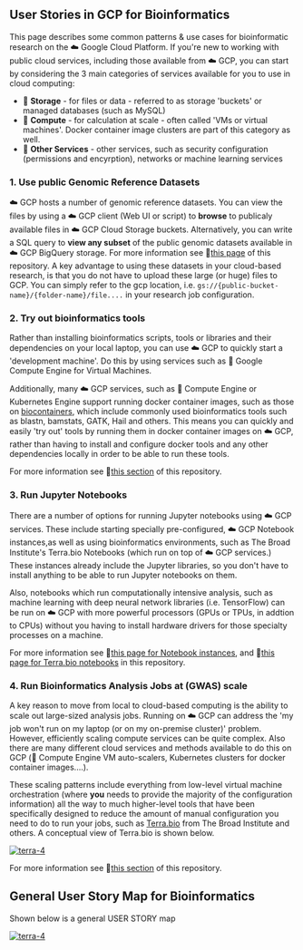 
## User Stories in GCP for Bioinformatics

This page describes some common patterns & use cases for bioinformatic research on the ☁️ Google Cloud Platform.
If you're new to working with public cloud services, including those available from ☁️ GCP, you can start by considering the 3 main categories of services available for you to use in cloud computing:
- 🔷 **Storage** - for files or data - referred to as storage 'buckets' or managed databases (such as MySQL)
- 🔶 **Compute** - for calculation at scale - often called 'VMs or virtual machines'.  Docker container image clusters are part of this category as well.
- 🔴 **Other Services** - other services, such as security configuration (permissions and encyrption), networks or machine learning services   

### 1. Use public Genomic Reference Datasets

☁️ GCP hosts a number of genomic reference datasets.  You can view the files by using a ☁️ GCP client (Web UI or script) to **browse** to publicaly available files in ☁️ GCP Cloud Storage buckets.  Alternatively, you can write a SQL query to **view any subset** of the public genomic datasets available in ☁️ GCP BigQuery storage.  For more information see 📗[this page](https://github.com/lynnlangit/gcp-for-bioinformatics/blob/master/1_Files_%26_Data/2_Use_public_genomic_datasets.md) of this repository. A key advantage to using these datasets in your cloud-based research, is that you do not have to upload these large (or huge) files to GCP.  You can simply refer to the gcp location, i.e. `gs://{public-bucket-name}/{folder-name}/file....` in your research job configuration.

###  2. Try out bioinformatics tools

Rather than installing bioinformatics scripts, tools or libraries and their dependencies on your local laptop, you can use ☁️ GCP to quickly start a 'development machine'. Do this by using services such as 🔶 Google Compute Engine for Virtual Machines.  

Additionally, many ☁️ GCP services, such as 🔶 Compute Engine or Kubernetes Engine support running docker container images, such as those on [biocontainers](https://biocontainers.pro/#/), which include commonly used bioinformatics tools such as blastn, bamstats, GATK, Hail and others.  This means you can quickly and easily 'try out' tools by running them in docker container images on ☁️ GCP, rather than having to install and configure docker tools and any other dependencies locally in order to be able to run these tools.

For more information see 📗[this section](https://github.com/lynnlangit/gcp-for-bioinformatics/tree/master/2_Virtual_Machines_%26_Docker_Containers) of this repository.


### 3.  Run Jupyter Notebooks 

There are a number of options for running Jupyter notebooks using ☁️ GCP services.  These include starting specially pre-configured, ☁️ GCP Notebook instances,as well as using bioinformatics environments, such as The Broad Institute's Terra.bio Notebooks (which run on top of ☁️ GCP services.)  These instances already include the Jupyter libraries, so you don't have to install anything to be able to run Jupyter notebooks on them.

Also, notebooks which run computationally intensive analysis, such as machine learning with deep neural network libraries (i.e. TensorFlow) can be run on ☁️ GCP with more powerful processors (GPUs or TPUs, in addtion to CPUs) without you having to install hardware drivers for those specialty processes on a machine.

For more information see 📗[this page for Notebook instances](https://github.com/lynnlangit/gcp-for-bioinformatics/blob/master/2_Virtual_Machines_%26_Docker_Containers/2_Use_Jupyter_Notebook_VM.md), and 📗[this page for Terra.bio notebooks](https://github.com/lynnlangit/gcp-for-bioinformatics/blob/master/2_Virtual_Machines_%26_Docker_Containers/3_Use_Terra.bio_Notebooks.md) in this repository.


### 4.  Run Bioinformatics Analysis Jobs at (GWAS) scale

A key reason to move from local to cloud-based computing is the ability to scale out large-sized analysis jobs. Running on ☁️ GCP can address the 'my job won't run on my laptop (or on my on-premise cluster)' problem. However, efficiently scaling compute services can be quite complex.   Also there are many different cloud services and methods available to do this on GCP (🔶 Compute Engine VM auto-scalers, Kubernetes clusters for docker container images....).  

These scaling patterns include everything from low-level virtual machine orchestration (where **you** needs to provide the majority of the configuration information) all the way to much higher-level tools that have been specifically designed to reduce the amount of manual configuration you need to do to run your jobs, such as [Terra.bio](https://terra.bio/) from The Broad Institute and others.  A conceptual view of Terra.bio is shown below.

[![terra-4](/images/terra-4.png)]() 

For more information see 📗[this section](https://github.com/lynnlangit/gcp-for-bioinformatics/tree/master/2_Virtual_Machines_%26_Docker_Containers) of this repository.

## General User Story Map for Bioinformatics

Shown below is a general USER STORY map

[![terra-4](/images/terra-4.png)]() 
